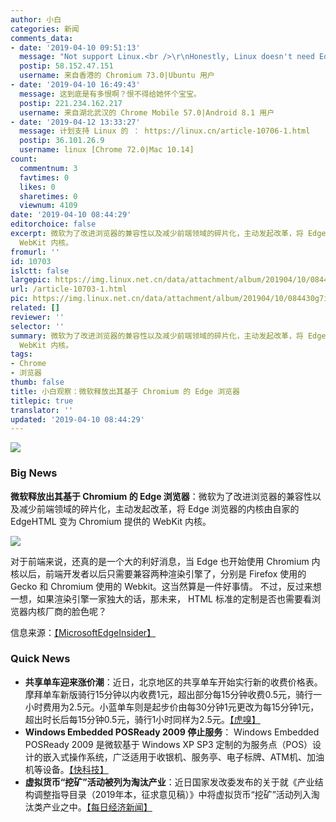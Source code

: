 ```yaml
---
author: 小白
categories: 新闻
comments_data:
- date: '2019-04-10 09:51:13'
  message: "Not support Linux.<br />\r\nHonestly, Linux doesn't need Edge too."
  postip: 58.152.47.151
  username: 来自香港的 Chromium 73.0|Ubuntu 用户
- date: '2019-04-10 16:49:43'
  message: 这到底是有多恨啊？恨不得给她怀个宝宝。
  postip: 221.234.162.217
  username: 来自湖北武汉的 Chrome Mobile 57.0|Android 8.1 用户
- date: '2019-04-12 13:33:27'
  message: 计划支持 Linux 的 ： https://linux.cn/article-10706-1.html
  postip: 36.101.26.9
  username: linux [Chrome 72.0|Mac 10.14]
count:
  commentnum: 3
  favtimes: 0
  likes: 0
  sharetimes: 0
  viewnum: 4109
date: '2019-04-10 08:44:29'
editorchoice: false
excerpt: 微软为了改进浏览器的兼容性以及减少前端领域的碎片化，主动发起改革，将 Edge 浏览器的内核由自家的 EdgeHTML 变为 Chromium 提供的
  WebKit 内核。
fromurl: ''
id: 10703
islctt: false
largepic: https://img.linux.net.cn/data/attachment/album/201904/10/084430g7i3f3cdaxvrcwii.png
url: /article-10703-1.html
pic: https://img.linux.net.cn/data/attachment/album/201904/10/084430g7i3f3cdaxvrcwii.png.thumb.jpg
related: []
reviewer: ''
selector: ''
summary: 微软为了改进浏览器的兼容性以及减少前端领域的碎片化，主动发起改革，将 Edge 浏览器的内核由自家的 EdgeHTML 变为 Chromium 提供的
  WebKit 内核。
tags:
- Chrome
- 浏览器
thumb: false
title: 小白观察：微软释放出其基于 Chromium 的 Edge 浏览器
titlepic: true
translator: ''
updated: '2019-04-10 08:44:29'
---
```


![](/data/attachment/album/201904/10/084430g7i3f3cdaxvrcwii.png)


### Big News


**微软释放出其基于 Chromium 的 Edge 浏览器**：微软为了改进浏览器的兼容性以及减少前端领域的碎片化，主动发起改革，将 Edge 浏览器的内核由自家的 EdgeHTML 变为 Chromium 提供的 WebKit 内核。


![](/data/attachment/album/201904/10/084431prsd2evs2wzrawrv.jpg)


对于前端来说，还真的是一个大的利好消息，当 Edge 也开始使用 Chromium 内核以后，前端开发者以后只需要兼容两种渲染引擎了，分别是 Firefox 使用的 Gecko 和 Chromium 使用的 Webkit。这当然算是一件好事情。 不过，反过来想一想，如果渲染引擎一家独大的话，那未来， HTML 标准的定制是否也需要看浏览器内核厂商的脸色呢？


信息来源：[【MicrosoftEdgeInsider】](https://www.microsoftedgeinsider.com/en-us/download/)


### Quick News


* **共享单车迎来涨价潮**：近日，北京地区的共享单车开始实行新的收费价格表。摩拜单车新版骑行15分钟以内收费1元，超出部分每15分钟收费0.5元，骑行一小时费用为2.5元。小蓝单车则是起步价由每30分钟1元更改为每15分钟1元，超出时长后每15分钟0.5元，骑行1小时同样为2.5元。[【虎嗅】](https://www.huxiu.com/article/293086.html)
* **Windows Embedded POSReady 2009 停止服务**： Windows Embedded POSReady 2009 是微软基于 Windows XP SP3 定制的为服务点（POS）设计的嵌入式操作系统，广泛适用于收银机、服务亭、电子标牌、ATM机、加油机等设备。[【快科技】](http://news.mydrivers.com/1/622/622275.htm)
* **虚拟货币“挖矿”活动被列为淘汰产业**：近日国家发改委发布的关于就《产业结构调整指导目录（2019年本，征求意见稿）》中将虚拟货币“挖矿”活动列入淘汰类产业之中。[【每日经济新闻】](http://www.nbd.com.cn/articles/2019-04-09/1319268.html)